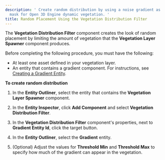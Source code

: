 ```yaml
---
description: ' Create random distribution by using a noise gradient as a placement
  mask for Open 3D Engine dynamic vegetation. '
title: Random Placement Using the Vegetation Distribution Filter
---
```


The **Vegetation Distribution Filter** component creates the look of random placement by limiting the amount of vegetation that the **Vegetation Layer Spawner** component produces.

Before completing the following procedure, you must have the following:
+ At least one asset defined in your vegetation layer.
+ An entity that contains a gradient component. For instructions, see [Creating a Gradient Entity](./gradient-random).

**To create random distribution**

1. In the **Entity Outliner**, select the entity that contains the **Vegetation Layer Spawner** component.

1. In the **Entity Inspector**, click **Add Component** and select **Vegetation Distribution Filter**.

1. In the **Vegetation Distribution Filter** component's properties, next to **Gradient Entity Id**, click the target button.

1. In the **Entity Outliner**, select the **Gradient** entity.

1. (Optional) Adjust the values for **Threshold Min** and **Threshold Max** to specify how much of the gradient can appear in the vegetation.
